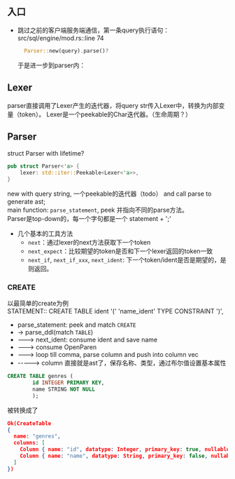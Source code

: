 ## 入口
- 跳过之前的客户端服务端通信，第一条query执行语句：src/sql/engine/mod.rs::line 74
  ```rust
    Parser::new(query).parse()?
  ```
  于是进一步到parser内：

## Lexer
parser直接调用了Lexer产生的迭代器，将query str传入Lexer中，转换为内部变量（token）。
Lexer是一个peekable的Char迭代器。（生命周期？）


## Parser
struct Parser with lifetime?
```rust
pub struct Parser<'a> {
    lexer: std::iter::Peekable<Lexer<'a>>,
}
```
new with query string, 一个peekable的迭代器（todo） and call parse to generate ast;  
main function: `parse_statement`, peek 并指向不同的parse方法。  
Parser是top-down的，每一个字句都是一个 statement + ';'
- 几个基本的工具方法
  - `next`：通过lexer的next方法获取下一个token
  - `next_expect`：比较期望的token是否和下一个lexer返回的token一致
  - `next_if`, `next_if_xxx`, `next_ident`: 下一个token/ident是否是期望的，是则返回。

### CREATE
以最简单的create为例  
  STATEMENT:: CREATE TABLE ident '(' 'name_ident' TYPE CONSTRAINT ')',  
- parse_statement: peek and match `CREATE`
- -> parse_ddl(match `TABLE`)
- ---> next_ident: consume ident and save name
- ---> consume OpenParen
- ---> loop till comma, parse column and push into column vec
- -----> column 直接就是ast了，保存名称、类型，通过布尔值设置基本属性
```sql
CREATE TABLE genres (
        id INTEGER PRIMARY KEY,
        name STRING NOT NULL
        );
```
被转换成了
```json
Ok(CreateTable
{
  name: "genres",
  columns: [
    Column { name: "id", datatype: Integer, primary_key: true, nullable: None, default: None, unique: false, index: false, references: None },
    Column { name: "name", datatype: String, primary_key: false, nullable: Some(false), default: None, unique: false, index: false, references: None }
  ]
})
```
